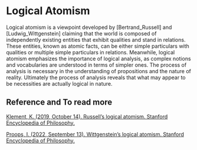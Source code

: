 # Logical Atomism

Logical atomism is a viewpoint developed by [Bertrand_Russell] and [Ludwig_Wittgenstein] claiming that the world is composed of independently existing entities that exhibit qualities and stand in relations. These entities, known as atomic facts, can be either simple particulars with qualities or multiple simple particulars in relations. Meanwhile, logical atomism emphasizes the importance of logical analysis, as complex notions and vocabularies are understood in terms of simpler ones. The process of analysis is necessary in the understanding of propositions and the nature of reality. Ultimately the process of analysis reveals that what may appear to be necessities are actually logical in nature.

## Reference and To read more

[Klement, K. (2019, October 14). Russell’s logical atomism. Stanford Encyclopedia of Philosophy.](https://plato.stanford.edu/entries/logical-atomism/)

[Proops, I. (2022, September 13). Wittgenstein’s logical atomism. Stanford Encyclopedia of Philosophy.](https://plato.stanford.edu/entries/wittgenstein-atomism/)